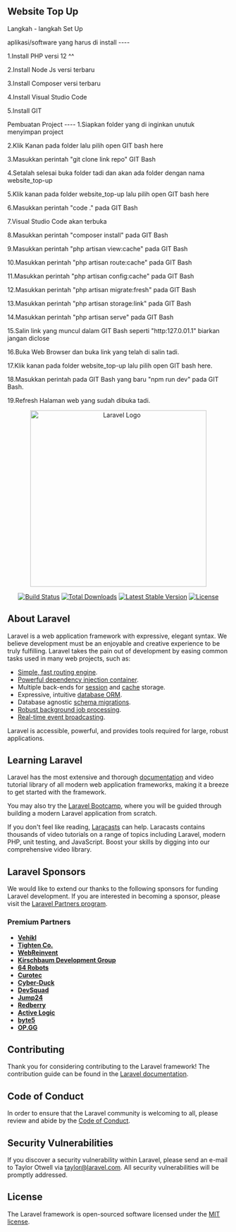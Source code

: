 ## Website Top Up

Langkah - langkah Set Up

aplikasi/software yang harus di install ----

1.Install PHP versi 12 ^^

2.Install Node Js versi terbaru

3.Install Composer versi terbaru

4.Install Visual Studio Code

5.Install GIT

Pembuatan Project ----
1.Siapkan folder yang di inginkan unutuk menyimpan project

2.Klik Kanan pada folder lalu pilih open GIT bash here 

3.Masukkan perintah "git clone link repo" GIT Bash

4.Setalah selesai buka folder tadi dan akan ada folder dengan nama website_top-up

5.Klik kanan pada folder website_top-up lalu pilih open GIT bash here

6.Masukkan perintah "code ." pada GIT Bash

7.Visual Studio Code akan terbuka

8.Masukkan perintah "composer install"  pada GIT Bash

9.Masukkan perintah "php artisan view:cache"  pada GIT Bash

10.Masukkan perintah "php artisan route:cache"  pada GIT Bash

11.Masukkan perintah "php artisan config:cache"  pada GIT Bash

12.Masukkan perintah "php artisan migrate:fresh"  pada GIT Bash

13.Masukkan perintah "php artisan storage:link"  pada GIT Bash

14.Masukkan perintah "php artisan serve"  pada GIT Bash

15.Salin link yang muncul dalam GIT Bash seperti "http:127.0.01.1" biarkan jangan diclose

16.Buka Web Browser dan buka link yang telah di salin tadi.

17.Klik kanan pada folder website_top-up lalu pilih open GIT bash here.

18.Masukkan perintah pada GIT Bash yang baru "npm run dev" pada GIT Bash.

19.Refresh Halaman web yang sudah dibuka tadi.







<p align="center"><a href="https://laravel.com" target="_blank"><img src="https://raw.githubusercontent.com/laravel/art/master/logo-lockup/5%20SVG/2%20CMYK/1%20Full%20Color/laravel-logolockup-cmyk-red.svg" width="400" alt="Laravel Logo"></a></p>

<p align="center">
<a href="https://github.com/laravel/framework/actions"><img src="https://github.com/laravel/framework/workflows/tests/badge.svg" alt="Build Status"></a>
<a href="https://packagist.org/packages/laravel/framework"><img src="https://img.shields.io/packagist/dt/laravel/framework" alt="Total Downloads"></a>
<a href="https://packagist.org/packages/laravel/framework"><img src="https://img.shields.io/packagist/v/laravel/framework" alt="Latest Stable Version"></a>
<a href="https://packagist.org/packages/laravel/framework"><img src="https://img.shields.io/packagist/l/laravel/framework" alt="License"></a>
</p>

## About Laravel

Laravel is a web application framework with expressive, elegant syntax. We believe development must be an enjoyable and creative experience to be truly fulfilling. Laravel takes the pain out of development by easing common tasks used in many web projects, such as:

- [Simple, fast routing engine](https://laravel.com/docs/routing).
- [Powerful dependency injection container](https://laravel.com/docs/container).
- Multiple back-ends for [session](https://laravel.com/docs/session) and [cache](https://laravel.com/docs/cache) storage.
- Expressive, intuitive [database ORM](https://laravel.com/docs/eloquent).
- Database agnostic [schema migrations](https://laravel.com/docs/migrations).
- [Robust background job processing](https://laravel.com/docs/queues).
- [Real-time event broadcasting](https://laravel.com/docs/broadcasting).

Laravel is accessible, powerful, and provides tools required for large, robust applications.

## Learning Laravel

Laravel has the most extensive and thorough [documentation](https://laravel.com/docs) and video tutorial library of all modern web application frameworks, making it a breeze to get started with the framework.

You may also try the [Laravel Bootcamp](https://bootcamp.laravel.com), where you will be guided through building a modern Laravel application from scratch.

If you don't feel like reading, [Laracasts](https://laracasts.com) can help. Laracasts contains thousands of video tutorials on a range of topics including Laravel, modern PHP, unit testing, and JavaScript. Boost your skills by digging into our comprehensive video library.

## Laravel Sponsors

We would like to extend our thanks to the following sponsors for funding Laravel development. If you are interested in becoming a sponsor, please visit the [Laravel Partners program](https://partners.laravel.com).

### Premium Partners

- **[Vehikl](https://vehikl.com/)**
- **[Tighten Co.](https://tighten.co)**
- **[WebReinvent](https://webreinvent.com/)**
- **[Kirschbaum Development Group](https://kirschbaumdevelopment.com)**
- **[64 Robots](https://64robots.com)**
- **[Curotec](https://www.curotec.com/services/technologies/laravel/)**
- **[Cyber-Duck](https://cyber-duck.co.uk)**
- **[DevSquad](https://devsquad.com/hire-laravel-developers)**
- **[Jump24](https://jump24.co.uk)**
- **[Redberry](https://redberry.international/laravel/)**
- **[Active Logic](https://activelogic.com)**
- **[byte5](https://byte5.de)**
- **[OP.GG](https://op.gg)**

## Contributing

Thank you for considering contributing to the Laravel framework! The contribution guide can be found in the [Laravel documentation](https://laravel.com/docs/contributions).

## Code of Conduct

In order to ensure that the Laravel community is welcoming to all, please review and abide by the [Code of Conduct](https://laravel.com/docs/contributions#code-of-conduct).

## Security Vulnerabilities

If you discover a security vulnerability within Laravel, please send an e-mail to Taylor Otwell via [taylor@laravel.com](mailto:taylor@laravel.com). All security vulnerabilities will be promptly addressed.

## License

The Laravel framework is open-sourced software licensed under the [MIT license](https://opensource.org/licenses/MIT).
